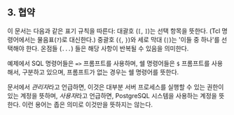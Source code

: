## 3. 협약

이 문서는 다음과 같은 표기 규칙을 따른다: 대괄호 (`[`, `]`)는 선택 항목을 뜻한다. (Tcl 명령어에서는 물음표(`?`)로 대신한다.) 중괄호 (`{`, `}`)와 세로 막대 (`|`)는 '이들 중 하나'를 선택해야 한다. 온점들 (`...`) 들은 해당 사항이 반복될 수 있음을 의미한다.

예제에서 SQL 명령어들은 `=>` 프롬프트를 사용하며, 쉘 명령어들은 `$` 프롬프트를 사용해서, 구분하고 있으며, 프롬프트가 없는 경우는 쉘 명령어를 뜻한다.

문서에서 *관리자*라고 언급하면, 이것은 대부분 서버 프로세스를 실행할 수 있는 권한이 있는 계정을 뜻하며, *사용자*라고 언급하면, PostgreSQL 시스템을 사용하는 계정을 뜻한다. 이런 용어는 좁은 의미로 이것만을 뜻하지는 않는다.